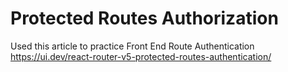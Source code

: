 # Protected Routes Authorization

Used this article to practice Front End Route Authentication
https://ui.dev/react-router-v5-protected-routes-authentication/